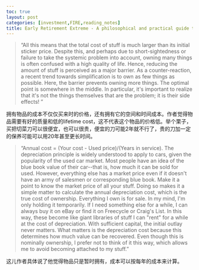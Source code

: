 ```yaml
---
toc: true
layout: post
categories: [investment,FIRE,reading_notes]
title: Early Retirement Extreme - A philosophical and practical guide to financial independence - 19
---
```

> “All this means that the total cost of stuff is much larger than its initial sticker price. Despite this, and perhaps due to short-sightedness or failure to take the systemic problem into account, owning many things is often confused with a high quality of life. Hence, reducing the amount of stuff is perceived as a major barrier. As a counter-reaction, a recent trend towards simplification is to own as few things as possible. Here, the barrier prevents owning more things. The optimal point is somewhere in the middle. In particular, it's important to realize that it's not the things themselves that are the problem; it is their side effects! ”

拥有物品的成本不仅仅买来时的价格，还有拥有它的空间和时间成本。作者觉得物品需要有好的质量和低的lifetime cost，这不代表这个物品的价格低。举个栗子，买把切菜刀可以很便宜，也可以很贵，便宜的刀可能2年就不行了，贵的刀加一定的保养可能可以用20年甚至更长时间。

> “Annual cost = (Your cost - Used price)/(Years in service).
The depreciation principle is widely understood to apply to cars, given the popularity of the used car market. Most people have an idea of the blue book value of their car--that is, how much it can be sold for used. However, everything else has a market price even if it doesn't have an army of salesmen or corresponding blue book. Make it a point to know the market price of all your stuff. Doing so makes it a simple matter to calculate the annual depreciation cost, which is the true cost of ownership. Everything I own is for sale. In my mind, I'm only holding it temporarily. If I need something else for a while, I can always buy it on eBay or find it on Freecycle or Craig's List. In this way, these become like giant libraries of stuff I can "rent" for a while at the cost of depreciation. With sufficient capital, the initial outlay never matters. What matters is the depreciation cost because this determines how much value can be recovered. Even though this is nominally ownership, I prefer not to think of it this way, which allows me to avoid becoming attached to my stuff.”

这儿作者具体说了他觉得物品只是暂时拥有，成本可以按每年的成本来计算。
